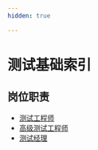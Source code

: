 ```yaml
---
hidden: true

---
```


# 测试基础索引
## 岗位职责
* [测试工程师](./岗位职责/测试工程师.md)
* [高级测试工程师](./岗位职责/高级测试工程师.md)
* [测试经理](./岗位职责/测试经理.md)